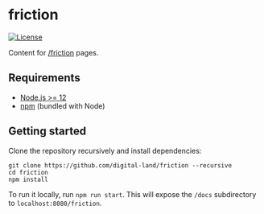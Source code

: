 # friction

[![License](https://img.shields.io/github/license/mashape/apistatus.svg)](LICENSE)

Content for [/friction](https://digital-land.github.io/friction) pages.

## Requirements

- [Node.js >= 12](https://nodejs.org/)
- [npm](https://npmjs.com/) (bundled with Node)

## Getting started

Clone the repository recursively and install dependencies:

```
git clone https://github.com/digital-land/friction --recursive
cd friction
npm install
```

To run it locally, run `npm run start`. This will expose the `/docs` subdirectory to `localhost:8080/friction`.
